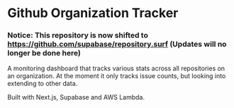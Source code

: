 # Github Organization Tracker

### Notice: This repository is now shifted to https://github.com/supabase/repository.surf (Updates will no longer be done here)

A monitoring dashboard that tracks various stats across all repositories on an organization. At the moment it only tracks issue counts, but looking into extending to other data.

Built with Next.js, Supabase and AWS Lambda.
